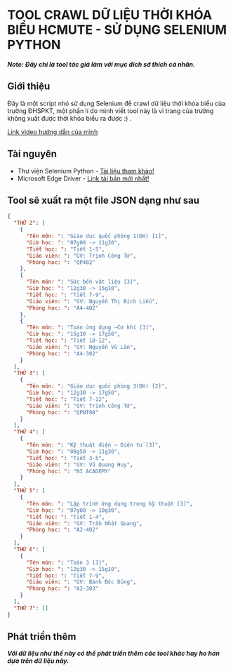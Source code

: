 # TOOL CRAWL DỮ LIỆU THỜI KHÓA BIỂU HCMUTE - SỬ DỤNG SELENIUM PYTHON
***Note: Đây chỉ là tool tác giả làm với mục đích sở thích cá nhân.***
## Giới thiệu
Đây là một script nhỏ sử dụng Selenium để crawl dữ liệu thời khóa biểu của trường ĐHSPKT, một phần lí do mình viết tool này là vì trang của trường không xuất được thời khóa biểu ra được :) .

[Link video hướng dẫn của mình](https://www.youtube.com/watch?v=A-Usa0w-Nxw)

## Tài nguyên
* Thư viện Selenium Python - [Tài liệu tham khảo!](https://selenium-python.readthedocs.io/)
* Microsoft Edge Driver - [Link tải bản mới nhất!](https://developer.microsoft.com/en-us/microsoft-edge/tools/webdriver/)

## Tool sẽ xuất ra một file JSON dạng như sau
```json
{
  "THỨ 2": [
    {
      "Tên môn: ": "Giáo dục quốc phòng 1(ĐH) [1]",
      "Giờ học: ": "07g00 -> 11g30",
      "Tiết học: ": "Tiết 1-5",
      "Giáo viên: ": "GV: Trịnh Công Tứ",
      "Phòng học: ": "QP402"
    },
    {
      "Tên môn: ": "Sức bền vật liệu [3]",
      "Giờ học: ": "12g30 -> 15g10",
      "Tiết học: ": "Tiết 7-9",
      "Giáo viên: ": "GV: Nguyễn Thị Bích Liễu",
      "Phòng học: ": "A4-402"
    },
    {
      "Tên môn: ": "Toán ứng dụng –Cơ khí [3]",
      "Giờ học: ": "15g10 -> 17g50",
      "Tiết học: ": "Tiết 10-12",
      "Giáo viên: ": "GV: Nguyễn Vũ Lân",
      "Phòng học: ": "A4-302"
    }
  ],
  "THỨ 3": [
    {
      "Tên môn: ": "Giáo dục quốc phòng 3(ĐH) [2]",
      "Giờ học: ": "12g30 -> 17g50",
      "Tiết học: ": "Tiết 7-12",
      "Giáo viên: ": "GV: Trịnh Công Tứ",
      "Phòng học: ": "QPNT08"
    }
  ],
  "THỨ 4": [
    {
      "Tên môn: ": "Kỹ thuật điện – Điện tử [3]",
      "Giờ học: ": "08g50 -> 11g30",
      "Tiết học: ": "Tiết 3-5",
      "Giáo viên: ": "GV: Vũ Quang Huy",
      "Phòng học: ": "NI ACADEMY"
    }
  ],
  "THỨ 5": [
    {
      "Tên môn: ": "Lập trình ứng dụng trong kỹ thuật [3]",
      "Giờ học: ": "07g00 -> 10g30",
      "Tiết học: ": "Tiết 1-4",
      "Giáo viên: ": "GV: Trần Nhật Quang",
      "Phòng học: ": "A2-402"
    }
  ],
  "THỨ 6": [
    {
      "Tên môn: ": "Toán 3 [3]",
      "Giờ học: ": "12g30 -> 15g10",
      "Tiết học: ": "Tiết 7-9",
      "Giáo viên: ": "GV: Bành Đức Dũng",
      "Phòng học: ": "A2-303"
    }
  ],
  "THỨ 7": []
}
```

## Phát triển thêm
***Với dữ liệu như thế này có thể phát triển thêm các tool khác hay ho hơn dựa trên dữ liệu này.***
